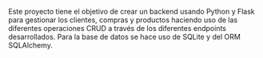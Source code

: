 Este proyecto tiene el objetivo de crear un backend usando Python y Flask para gestionar los clientes, compras y productos haciendo uso de las diferentes operaciones CRUD a través de los diferentes endpoints desarrollados. Para la base de datos se hace uso de SQLite y del ORM SQLAlchemy.
